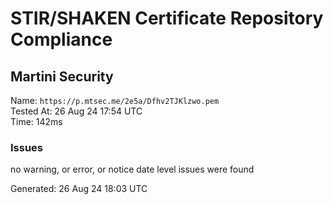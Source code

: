 # STIR/SHAKEN Certificate Repository Compliance

## Martini Security

Name: `https://p.mtsec.me/2e5a/Dfhv2TJKlzwo.pem`\
Tested At: 26 Aug 24 17:54 UTC\
Time: 142ms

### Issues

no warning, or error, or notice date level issues were found

Generated: 26 Aug 24 18:03 UTC